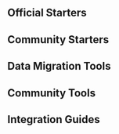 ## Official Starters


## Community Starters


## Data Migration Tools


## Community Tools


## Integration Guides

